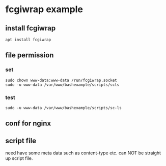 # fcgiwrap example

## install fcgiwrap
```
apt install fcgiwrap

```

## file permission
### set
```
sudo chown www-data:www-data /run/fcgiwrap.socket
sudo -u www-data /var/www/bashexample/scripts/scls

```

### test
```
sudo -u www-data /var/www/bashexample/scripts/sc-ls
```

## conf for nginx

## script file
need have some meta data such as content-type etc. can NOT be straight up script file.
